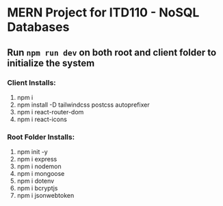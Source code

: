 # MERN Project for ITD110 - NoSQL Databases

## Run `npm run dev` on both root and client folder to initialize the system

### Client Installs:
1. npm i
2. npm install -D tailwindcss postcss autoprefixer
3. npm i react-router-dom
4. npm i react-icons

### Root Folder Installs:
1. npm init -y
2. npm i express
3. npm i nodemon
4. npm i mongoose
5. npm i dotenv
6. npm i bcryptjs
7. npm i jsonwebtoken 
